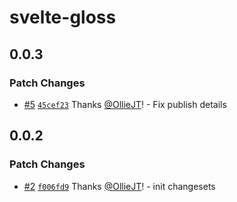 # svelte-gloss

## 0.0.3

### Patch Changes

- [#5](https://github.com/OllieJT/gloss/pull/5) [`45cef23`](https://github.com/OllieJT/gloss/commit/45cef23050c273bde110559566117f5a8ed0afac) Thanks [@OllieJT](https://github.com/OllieJT)! - Fix publish details

## 0.0.2

### Patch Changes

- [#2](https://github.com/OllieJT/gloss/pull/2) [`f006fd9`](https://github.com/OllieJT/gloss/commit/f006fd918ce573309ad768ccc8274347d8e8f1c6) Thanks [@OllieJT](https://github.com/OllieJT)! - init changesets
